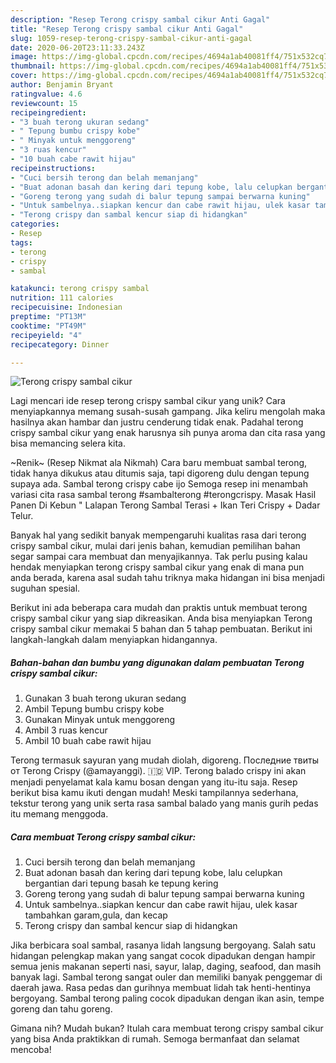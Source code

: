 ```yaml
---
description: "Resep Terong crispy sambal cikur Anti Gagal"
title: "Resep Terong crispy sambal cikur Anti Gagal"
slug: 1059-resep-terong-crispy-sambal-cikur-anti-gagal
date: 2020-06-20T23:11:33.243Z
image: https://img-global.cpcdn.com/recipes/4694a1ab40081ff4/751x532cq70/terong-crispy-sambal-cikur-foto-resep-utama.jpg
thumbnail: https://img-global.cpcdn.com/recipes/4694a1ab40081ff4/751x532cq70/terong-crispy-sambal-cikur-foto-resep-utama.jpg
cover: https://img-global.cpcdn.com/recipes/4694a1ab40081ff4/751x532cq70/terong-crispy-sambal-cikur-foto-resep-utama.jpg
author: Benjamin Bryant
ratingvalue: 4.6
reviewcount: 15
recipeingredient:
- "3 buah terong ukuran sedang"
- " Tepung bumbu crispy kobe"
- " Minyak untuk menggoreng"
- "3 ruas kencur"
- "10 buah cabe rawit hijau"
recipeinstructions:
- "Cuci bersih terong dan belah memanjang"
- "Buat adonan basah dan kering dari tepung kobe, lalu celupkan bergantian dari tepung basah ke tepung kering"
- "Goreng terong yang sudah di balur tepung sampai berwarna kuning"
- "Untuk sambelnya..siapkan kencur dan cabe rawit hijau, ulek kasar tambahkan garam,gula, dan kecap"
- "Terong crispy dan sambal kencur siap di hidangkan"
categories:
- Resep
tags:
- terong
- crispy
- sambal

katakunci: terong crispy sambal 
nutrition: 111 calories
recipecuisine: Indonesian
preptime: "PT13M"
cooktime: "PT49M"
recipeyield: "4"
recipecategory: Dinner

---
```



![Terong crispy sambal cikur](https://img-global.cpcdn.com/recipes/4694a1ab40081ff4/751x532cq70/terong-crispy-sambal-cikur-foto-resep-utama.jpg)

Lagi mencari ide resep terong crispy sambal cikur yang unik? Cara menyiapkannya memang susah-susah gampang. Jika keliru mengolah maka hasilnya akan hambar dan justru cenderung tidak enak. Padahal terong crispy sambal cikur yang enak harusnya sih punya aroma dan cita rasa yang bisa memancing selera kita.

~Renik~ (Resep Nikmat ala Nikmah) Cara baru membuat sambal terong, tidak hanya dikukus atau ditumis saja, tapi digoreng dulu dengan tepung supaya ada. Sambal terong crispy cabe ijo Semoga resep ini menambah variasi cita rasa sambal terong #sambalterong #terongcrispy. Masak Hasil Panen Di Kebun &#34; Lalapan Terong Sambal Terasi + Ikan Teri Crispy + Dadar Telur.

Banyak hal yang sedikit banyak mempengaruhi kualitas rasa dari terong crispy sambal cikur, mulai dari jenis bahan, kemudian pemilihan bahan segar sampai cara membuat dan menyajikannya. Tak perlu pusing kalau hendak menyiapkan terong crispy sambal cikur yang enak di mana pun anda berada, karena asal sudah tahu triknya maka hidangan ini bisa menjadi suguhan spesial.


Berikut ini ada beberapa cara mudah dan praktis untuk membuat terong crispy sambal cikur yang siap dikreasikan. Anda bisa menyiapkan Terong crispy sambal cikur memakai 5 bahan dan 5 tahap pembuatan. Berikut ini langkah-langkah dalam menyiapkan hidangannya.

<!--inarticleads1-->

##### Bahan-bahan dan bumbu yang digunakan dalam pembuatan Terong crispy sambal cikur:

1. Gunakan 3 buah terong ukuran sedang
1. Ambil  Tepung bumbu crispy kobe
1. Gunakan  Minyak untuk menggoreng
1. Ambil 3 ruas kencur
1. Ambil 10 buah cabe rawit hijau


Terong termasuk sayuran yang mudah diolah, digoreng. Последние твиты от Terong Crispy (@amayanggi). 🇮🇩 VIP. Terong balado crispy ini akan menjadi penyelamat kala kamu bosan dengan yang itu-itu saja. Resep berikut bisa kamu ikuti dengan mudah! Meski tampilannya sederhana, tekstur terong yang unik serta rasa sambal balado yang manis gurih pedas itu memang menggoda. 

<!--inarticleads2-->

##### Cara membuat Terong crispy sambal cikur:

1. Cuci bersih terong dan belah memanjang
1. Buat adonan basah dan kering dari tepung kobe, lalu celupkan bergantian dari tepung basah ke tepung kering
1. Goreng terong yang sudah di balur tepung sampai berwarna kuning
1. Untuk sambelnya..siapkan kencur dan cabe rawit hijau, ulek kasar tambahkan garam,gula, dan kecap
1. Terong crispy dan sambal kencur siap di hidangkan


Jika berbicara soal sambal, rasanya lidah langsung bergoyang. Salah satu hidangan pelengkap makan yang sangat cocok dipadukan dengan hampir semua jenis makanan seperti nasi, sayur, lalap, daging, seafood, dan masih banyak lagi. Sambal terong sangat ouler dan memiliki banyak penggemar di daerah jawa. Rasa pedas dan gurihnya membuat lidah tak henti-hentinya bergoyang. Sambal terong paling cocok dipadukan dengan ikan asin, tempe goreng dan tahu goreng. 

Gimana nih? Mudah bukan? Itulah cara membuat terong crispy sambal cikur yang bisa Anda praktikkan di rumah. Semoga bermanfaat dan selamat mencoba!
